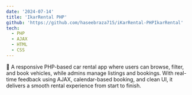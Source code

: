 ```yaml
---
date: '2024-07-14'
title: 'IkarRental PHP'
github: 'https://github.com/haseebraza715/iKarRental-PHPIkarRental'
tech:
  - PHP
  - AJAX
  - HTML
  - CSS
---
```


🚗 A responsive PHP-based car rental app where users can browse, filter, and book vehicles, while admins manage listings and bookings. With real-time feedback using AJAX, calendar-based booking, and clean UI, it delivers a smooth rental experience from start to finish.
